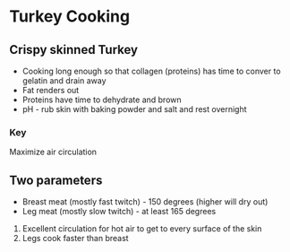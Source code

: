# Turkey Cooking

## Crispy skinned Turkey
- Cooking long enough so that collagen (proteins) has time to conver to gelatin and drain away
- Fat renders out
- Proteins have time to dehydrate and brown
- pH - rub skin with baking powder and salt and rest overnight

### Key
Maximize air circulation

## Two parameters
- Breast meat (mostly fast twitch) - 150 degrees (higher will dry out)
- Leg meat (mostly slow twitch) - at least 165 degrees

1. Excellent circulation for hot air to get to every surface of the skin 
2. Legs cook faster than breast


